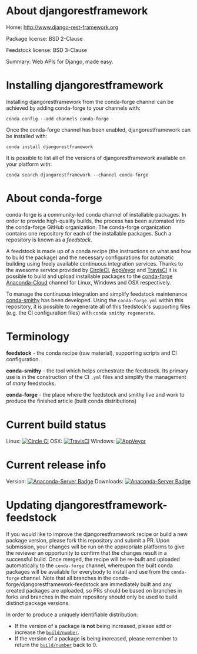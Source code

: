About djangorestframework
=========================

Home: http://www.django-rest-framework.org

Package license: BSD 2-Clause

Feedstock license: BSD 3-Clause

Summary: Web APIs for Django, made easy.



Installing djangorestframework
==============================

Installing djangorestframework from the conda-forge channel can be achieved by adding conda-forge to your channels with:

```
conda config --add channels conda-forge
```

Once the conda-forge channel has been enabled, djangorestframework can be installed with:

```
conda install djangorestframework
```

It is possible to list all of the versions of djangorestframework available on your platform with:

```
conda search djangorestframework --channel conda-forge
```


About conda-forge
=================

conda-forge is a community-led conda channel of installable packages.
In order to provide high-quality builds, the process has been automated into the
conda-forge GitHub organization. The conda-forge organization contains one repository
for each of the installable packages. Such a repository is known as a *feedstock*.

A feedstock is made up of a conda recipe (the instructions on what and how to build
the package) and the necessary configurations for automatic building using freely
available continuous integration services. Thanks to the awesome service provided by
[CircleCI](https://circleci.com/), [AppVeyor](http://www.appveyor.com/)
and [TravisCI](https://travis-ci.org/) it is possible to build and upload installable
packages to the [conda-forge](https://anaconda.org/conda-forge)
[Anaconda-Cloud](http://docs.anaconda.org/) channel for Linux, Windows and OSX respectively.

To manage the continuous integration and simplify feedstock maintenance
[conda-smithy](http://github.com/conda-forge/conda-smithy) has been developed.
Using the ``conda-forge.yml`` within this repository, it is possible to regenerate all of
this feedstock's supporting files (e.g. the CI configuration files) with ``conda smithy regenerate``.


Terminology
===========

**feedstock** - the conda recipe (raw material), supporting scripts and CI configuration.

**conda-smithy** - the tool which helps orchestrate the feedstock.
                   Its primary use is in the construction of the CI ``.yml`` files
                   and simplify the management of *many* feedstocks.

**conda-forge** - the place where the feedstock and smithy live and work to
                  produce the finished article (built conda distributions)

Current build status
====================

Linux: [![Circle CI](https://circleci.com/gh/conda-forge/djangorestframework-feedstock.svg?style=shield)](https://circleci.com/gh/conda-forge/djangorestframework-feedstock)
OSX: [![TravisCI](https://travis-ci.org/conda-forge/djangorestframework-feedstock.svg?branch=master)](https://travis-ci.org/conda-forge/djangorestframework-feedstock)
Windows: [![AppVeyor](https://ci.appveyor.com/api/projects/status/github/conda-forge/djangorestframework-feedstock?svg=True)](https://ci.appveyor.com/project/conda-forge/djangorestframework-feedstock/branch/master)

Current release info
====================
Version: [![Anaconda-Server Badge](https://anaconda.org/conda-forge/djangorestframework/badges/version.svg)](https://anaconda.org/conda-forge/djangorestframework)
Downloads: [![Anaconda-Server Badge](https://anaconda.org/conda-forge/djangorestframework/badges/downloads.svg)](https://anaconda.org/conda-forge/djangorestframework)


Updating djangorestframework-feedstock
======================================

If you would like to improve the djangorestframework recipe or build a new
package version, please fork this repository and submit a PR. Upon submission,
your changes will be run on the appropriate platforms to give the reviewer an
opportunity to confirm that the changes result in a successful build. Once
merged, the recipe will be re-built and uploaded automatically to the
`conda-forge` channel, whereupon the built conda packages will be available for
everybody to install and use from the `conda-forge` channel.
Note that all branches in the conda-forge/djangorestframework-feedstock are
immediately built and any created packages are uploaded, so PRs should be based
on branches in forks and branches in the main repository should only be used to
build distinct package versions.

In order to produce a uniquely identifiable distribution:
 * If the version of a package **is not** being increased, please add or increase
   the [``build/number``](http://conda.pydata.org/docs/building/meta-yaml.html#build-number-and-string).
 * If the version of a package **is** being increased, please remember to return
   the [``build/number``](http://conda.pydata.org/docs/building/meta-yaml.html#build-number-and-string)
   back to 0.
